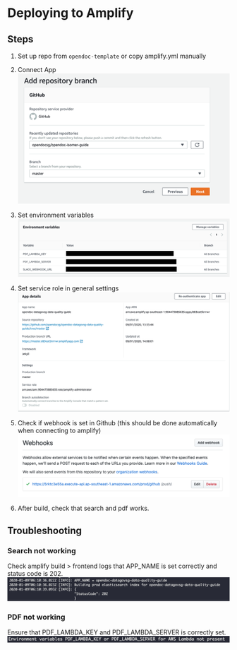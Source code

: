 # Deploying to Amplify

## Steps

1. Set up repo from `opendoc-template` or copy amplify.yml manually

1. Connect App
![](/assets/amplify-connect.png)

1. Set environment variables
![](/assets/amplify-envvar.png)

1. Set service role in general settings
![](/assets/amplify-servicerole.png)

1. Check if webhook is set in Github (this should be done automatically when connecting to amplify)
![](/assets/amplify-webhook.png)

1. After build, check that search and pdf works.

## Troubleshooting

### Search not working

Check amplify build > frontend logs that APP_NAME is set correctly and status code is 202.
![](/assets/amplify-elasticsearch.png)

### PDF not working

Ensure that PDF_LAMBDA_KEY and PDF_LAMBDA_SERVER is correctly set.
![](/assets/amplify-pdf.png)
